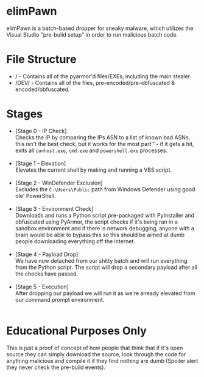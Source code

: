 # elimPawn
elimPawn is a batch-based dropper for sneaky malware, which utilizes the Visual Studio "pre-build setup" in order to run malicious batch code.

# File Structure
* / - Contains all of the pyarmor'd files/EXEs, including the main stealer.
* /DEV/ - Contains all of the files, pre-encoded/pre-obfuscated & encoded/obfuscated.

# Stages
* [Stage 0 - IP Check]<br>Checks the IP by comparing the IPs ASN to a list of known bad ASNs, this isn't the best check, but it works for the most part:tm: - if it gets a hit, exits all `conhost.exe`, `cmd.exe` and `powershell.exe` processes.<br><br>
* [Stage 1 - Elevation]<br>Elevates the current shell by making and running a VBS script.<br><br>
* [Stage 2 - WinDefender Exclusion]<br>Excludes the `C:\Users\Public` path from Windows Defender using good ole' PowerShell.<br><br>
* [Stage 3 - Environment Check]<br>Downloads and runs a Python script pre-packaged with PyInstaller and obfuscated using PyArmor, the script checks if it's being ran in a sandbox environment and if there is network debugging, anyone with a brain would be able to bypass this so this should be aimed at dumb people downloading everything off the internet.<br><br>
* [Stage 4 - Payload Drop]<br>We have now detached from our shitty batch and will run everything from the Python script. The script will drop a secondary payload after all the checks have passed.<br><br>
* [Stage 5 - Execution]<br>After dropping our payload we will run it as we're already elevated from our command prompt environment.<br><br>

# Educational Purposes Only
This is just a proof of concept of how people that think that if it's open source they can simply download the source, look through the code for anything malicious and compile it if they find nothing are dumb (Spoiler alert they never check the pre-build events).
